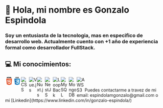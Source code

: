 # :rocket: Hola, mi nombre es Gonzalo Espindola

### Soy un entusiasta de la tecnologia, mas en especifico de desarrollo web. Actualmente cuento con +1 año de experiencia formal como desarrollador FullStack.

## 💻 Mi conocimientos: ##

### 
<a title="HTML5" href="https://www.w3.org/html/" target="_blank"><img align="left" alt="HTML5" width="26px" src="https://raw.githubusercontent.com/github/explore/80688e429a7d4ef2fca1e82350fe8e3517d3494d/topics/html/html.png" /></a>
<a title="CSS" href="https://developer.mozilla.org/en-US/docs/Web/CSS" target="_blank"><img align="left" alt="CSS" width="26px" src="https://raw.githubusercontent.com/github/explore/80688e429a7d4ef2fca1e82350fe8e3517d3494d/topics/css/css.png" /></a>
<a title="TailwindCSS" href="https://tailwindcss.com/" target="_blank"><img align="left" alt="CSS" width="26px" src="https://static-00.iconduck.com/assets.00/tailwind-css-icon-2048x1229-u8dzt4uh.png" /></a>
<a title="Vue.js" href="https://vuejs.org/" target="_blank"><img align="left" alt="Vue.js" width="26px" src="https://vuejs.org/images/logo.png" /></a>
<a title="Nuxt.js" href="https://nuxtjs.org/" target="_blank"><img align="left" alt="Nuxt.js" width="26px" src="https://nuxt.com/assets/design-kit/icon-green.svg" /></a>
<a title="NestJS" href="https://nestjs.com/" target="_blank"><img align="left" alt="NestJS" width="26px" src="https://static-00.iconduck.com/assets.00/nestjs-icon-2048x2040-3rrvcej8.png" /></a>
<a title="LoopBack" href="https://loopback.io/" target="_blank"><img align="left" alt="LoopBack" width="26px" src="https://static-00.iconduck.com/assets.00/loopback-icon-447x512-anbbqgul.png" /></a>
<a title="MySQL" href="https://www.mysql.com/" target="_blank"><img align="left" alt="MySQL" width="26px" src="https://www.mysql.com/common/logos/logo-mysql-170x115.png" /></a>
<a title="MongoDB" href="https://www.mongodb.com/" target="_blank"><img align="left" alt="MongoDB" width="26px" src="https://www.svgrepo.com/show/331488/mongodb.svg" /></a>
<a title="AWS S3" href="https://aws.amazon.com/s3/" target="_blank"><img align="left" alt="AWS S3" width="26px" src="https://aws.amazon.com/favicon.ico" /></a>

<br />
<br />
Puedes contactarme a travez de mi email: espindolamgonzalo@gmail.com o mi [Linkedin](https://www.linkedin.com/in/gonzalo-espindola/)
